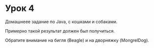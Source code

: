 # Урок 4

Домашнеее задание по Java, с кошками и собаками.

Примерно такой результат должен был получиться.

Обратите внимание на бигля (Beagle) и на дворняжку (MongrelDog).
